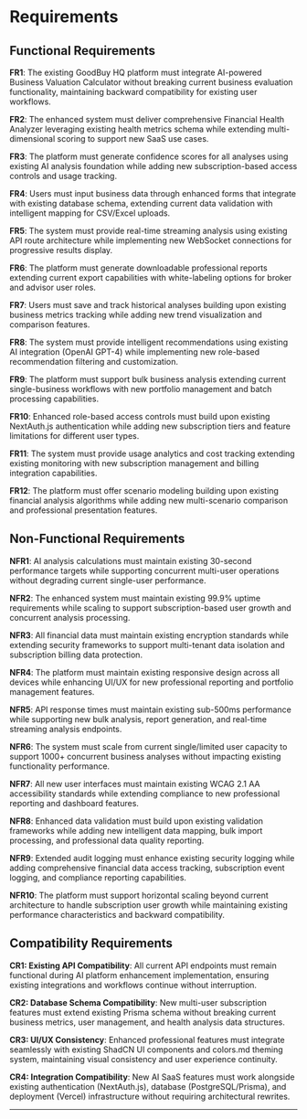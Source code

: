 # Requirements

## Functional Requirements

**FR1**: The existing GoodBuy HQ platform must integrate AI-powered Business Valuation Calculator without breaking current business evaluation functionality, maintaining backward compatibility for existing user workflows.

**FR2**: The enhanced system must deliver comprehensive Financial Health Analyzer leveraging existing health metrics schema while extending multi-dimensional scoring to support new SaaS use cases.

**FR3**: The platform must generate confidence scores for all analyses using existing AI analysis foundation while adding new subscription-based access controls and usage tracking.

**FR4**: Users must input business data through enhanced forms that integrate with existing database schema, extending current data validation with intelligent mapping for CSV/Excel uploads.

**FR5**: The system must provide real-time streaming analysis using existing API route architecture while implementing new WebSocket connections for progressive results display.

**FR6**: The platform must generate downloadable professional reports extending current export capabilities with white-labeling options for broker and advisor user roles.

**FR7**: Users must save and track historical analyses building upon existing business metrics tracking while adding new trend visualization and comparison features.

**FR8**: The system must provide intelligent recommendations using existing AI integration (OpenAI GPT-4) while implementing new role-based recommendation filtering and customization.

**FR9**: The platform must support bulk business analysis extending current single-business workflows with new portfolio management and batch processing capabilities.

**FR10**: Enhanced role-based access controls must build upon existing NextAuth.js authentication while adding new subscription tiers and feature limitations for different user types.

**FR11**: The system must provide usage analytics and cost tracking extending existing monitoring with new subscription management and billing integration capabilities.

**FR12**: The platform must offer scenario modeling building upon existing financial analysis algorithms while adding new multi-scenario comparison and professional presentation features.

## Non-Functional Requirements

**NFR1**: AI analysis calculations must maintain existing 30-second performance targets while supporting concurrent multi-user operations without degrading current single-user performance.

**NFR2**: The enhanced system must maintain existing 99.9% uptime requirements while scaling to support subscription-based user growth and concurrent analysis processing.

**NFR3**: All financial data must maintain existing encryption standards while extending security frameworks to support multi-tenant data isolation and subscription billing data protection.

**NFR4**: The platform must maintain existing responsive design across all devices while enhancing UI/UX for new professional reporting and portfolio management features.

**NFR5**: API response times must maintain existing sub-500ms performance while supporting new bulk analysis, report generation, and real-time streaming analysis endpoints.

**NFR6**: The system must scale from current single/limited user capacity to support 1000+ concurrent business analyses without impacting existing functionality performance.

**NFR7**: All new user interfaces must maintain existing WCAG 2.1 AA accessibility standards while extending compliance to new professional reporting and dashboard features.

**NFR8**: Enhanced data validation must build upon existing validation frameworks while adding new intelligent data mapping, bulk import processing, and professional data quality reporting.

**NFR9**: Extended audit logging must enhance existing security logging while adding comprehensive financial data access tracking, subscription event logging, and compliance reporting capabilities.

**NFR10**: The platform must support horizontal scaling beyond current architecture to handle subscription user growth while maintaining existing performance characteristics and backward compatibility.

## Compatibility Requirements

**CR1: Existing API Compatibility**: All current API endpoints must remain functional during AI platform enhancement implementation, ensuring existing integrations and workflows continue without interruption.

**CR2: Database Schema Compatibility**: New multi-user subscription features must extend existing Prisma schema without breaking current business metrics, user management, and health analysis data structures.

**CR3: UI/UX Consistency**: Enhanced professional features must integrate seamlessly with existing ShadCN UI components and colors.md theming system, maintaining visual consistency and user experience continuity.

**CR4: Integration Compatibility**: New AI SaaS features must work alongside existing authentication (NextAuth.js), database (PostgreSQL/Prisma), and deployment (Vercel) infrastructure without requiring architectural rewrites.

---
